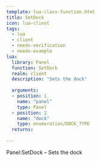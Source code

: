 ```yaml
---
template: lua-class-function.html
title: SetDock
icon: lua-client
tags:
  - lua
  - client
  - needs-verification
  - needs-example
lua:
  library: Panel
  function: SetDock
  realm: client
  description: "Sets the dock"
  
  arguments:
  - position: 1
    name: "panel"
    type: Panel
  - position: 2
    name: "dock"
    type: enumeration/DOCK_TYPE
  returns:
    
---
```


<div class="lua__search__keywords">
Panel:SetDock &#x2013; Sets the dock
</div>
